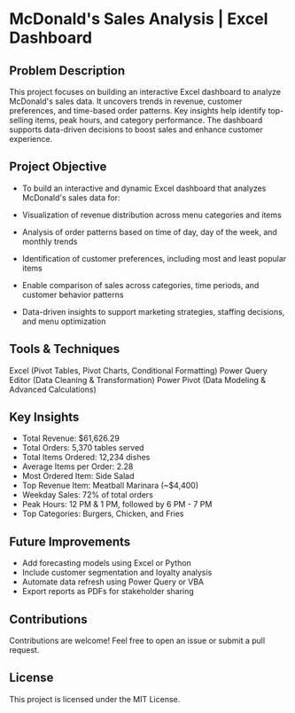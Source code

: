 
# McDonald's Sales Analysis | Excel Dashboard

## Problem Description 
This project focuses on building an interactive Excel dashboard to analyze McDonald's sales data.
It uncovers trends in revenue, customer preferences, and time-based order patterns.
Key insights help identify top-selling items, peak hours, and category performance.
The dashboard supports data-driven decisions to boost sales and enhance customer experience.

## Project Objective
- To build an interactive and dynamic Excel dashboard that analyzes McDonald's sales data for:

- Visualization of revenue distribution across menu categories and items

- Analysis of order patterns based on time of day, day of the week, and monthly trends

- Identification of customer preferences, including most and least popular items

- Enable comparison of sales across categories, time periods, and customer behavior patterns

- Data-driven insights to support marketing strategies, staffing decisions, and menu optimization


 

## Tools & Techniques

Excel (Pivot Tables, Pivot Charts, Conditional Formatting)
Power Query Editor (Data Cleaning & Transformation)
Power Pivot (Data Modeling & Advanced Calculations)

## Key Insights
- Total Revenue: $61,626.29
- Total Orders: 5,370 tables served
- Total Items Ordered: 12,234 dishes
- Average Items per Order: 2.28
- Most Ordered Item: Side Salad
- Top Revenue Item: Meatball Marinara (~$4,400)
- Weekday Sales: 72% of total orders
- Peak Hours: 12 PM & 1 PM, followed by 6 PM - 7 PM
- Top Categories: Burgers, Chicken, and Fries
##  Future Improvements
- Add forecasting models using Excel or Python
- Include customer segmentation and loyalty analysis
- Automate data refresh using Power Query or VBA
- Export reports as PDFs for stakeholder sharing

## Contributions
Contributions are welcome! Feel free to open an issue or submit a pull request.

## License
This project is licensed under the MIT License.


